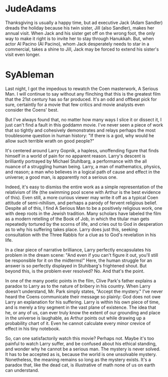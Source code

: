 # JudeAdams
Thanksgiving is usually a happy time, but ad executive Jack (Adam Sandler) dreads the holiday because his twin sister, Jill (also Sandler), makes her annual visit. When Jack and his sister get off on the wrong foot, the only way to make it right is to invite her to stay through Hanukkah. But, when actor Al Pacino (Al Pacino), whom Jack desperately needs to star in a commercial, takes a shine to Jill, Jack may be forced to extend his sister's visit even longer.

# SyAbleman
Last night, I got the impedous to rewatch the Coen masterwork, A Serious Man. I will continue to say without any flinching that this is the greatest film that the 21st century has so far produced. It's an odd and offbeat pick for sure, certaintly for a movie that few critics and movie analysts even consider the Coens' best.

But I've always found that, no matter how many ways I slice it or dissect it, I just can't find a fault in this goddamn movie. I've never seen a piece of work that so tightly and cohesively demonstrates and relays perhaps the most troublesome question in human history: "If there is a god, why would he allow such terrible wrath on good people?"

It's centered around Larry Gopnik, a hapless, unoffending figure that finds himself in a world of pain for no apparent reason. Larry's descent is brilliantly portrayed by Michael Stuhlbarg, a performance with the all nuance of a struggling human being. Larry, a man of mathematics, physics, and reason; a man who believes in a logical path of cause and effect in the universe; a good man, is apparently not a serious one.

Indeed, it's easy to dismiss the entire work as a simple representation of the relativism of life (the swimming pool scene with Arthur is the best evidence of this). Even still, a more curious viewer may write it off as a typical Coen attitude of semi-nihilism, and perhaps a parody of fervent religious belief. Despite all of this, I find A Serious Man to be a positively religious work, one with deep roots in the Jewish tradition. Many scholars have labeled the film as a modern retelling of the Book of Job, in which the titular man gets repeatedly tortured by the scorns of life, and cries out to God in desperation as to why his suffering takes place. Larry does just this, seeking consultation with the Three Rabbis for a clue as to God's revelation in his life.

In a clear piece of narrative brilliance, Larry perfectly encapsulates his problem in the dream scene: "And even if you can't figure it out, you'll still be responsible for it on the midterms!" Here, the human struggle for an answer is so perfectly displayed in Stuhlbarg's frightened shout. But beyond this, is the problem ever resolved? No. And that's the point.

In one of the many poetic points in the film, Clive Park's father explains a paradox to Larry as to the nature of bribery in his country. When Larry doesn't understand, Mr. Park simply states, "Accept the mystery." I've never heard the Coens communicate their message so plainly: God does not owe Larry an explanation for his suffering. Larry is within his own piece of time, and is merely a tiny segment in the vast plane of existence. The idea that he, or any of us, can ever truly know the extent of our grounding and place in the universe is laughable, as Arthur points out while drawing up a probability chart of it. Even he cannot calculate every minor crevice of effect in his tiny notebook.

So, can one satisfactorily watch this movie? Perhaps not. Maybe it's too painful to watch Larry suffer, and be confused about his ethical standing, and wonder why he cannot be a serious man. The mystery is never solved. It has to be accepted as is, because the world is one unsolvable mystery. Nonetheless, the meaning remains so long as the mystery exists. It's a paradox that, like the dead cat, is illustrative of math none of us on earth can understand.